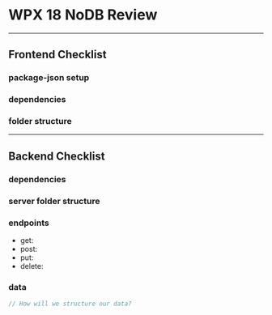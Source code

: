# WPX 18 NoDB Review
<hr/>

## Frontend Checklist

### package-json setup

### dependencies

### folder structure

<hr/>

## Backend Checklist

### dependencies

### server folder structure

### endpoints

- get:
- post:
- put:
- delete:

### data
```js
// How will we structure our data?
```
